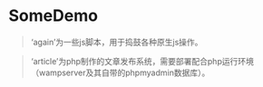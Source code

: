 # SomeDemo
>‘again’为一些js脚本，用于捣鼓各种原生js操作。

>‘article’为php制作的文章发布系统，需要部署配合php运行环境（wampserver及其自带的phpmyadmin数据库）。
